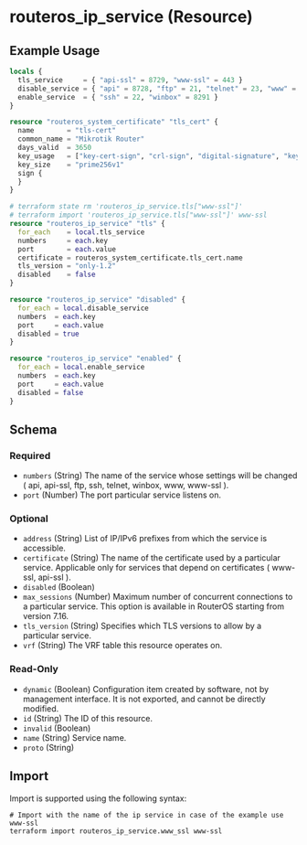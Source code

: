 # routeros_ip_service (Resource)


## Example Usage
```terraform
locals {
  tls_service     = { "api-ssl" = 8729, "www-ssl" = 443 }
  disable_service = { "api" = 8728, "ftp" = 21, "telnet" = 23, "www" = 80 }
  enable_service  = { "ssh" = 22, "winbox" = 8291 }
}

resource "routeros_system_certificate" "tls_cert" {
  name        = "tls-cert"
  common_name = "Mikrotik Router"
  days_valid  = 3650
  key_usage   = ["key-cert-sign", "crl-sign", "digital-signature", "key-agreement", "tls-server"]
  key_size    = "prime256v1"
  sign {
  }
}

# terraform state rm 'routeros_ip_service.tls["www-ssl"]'
# terraform import 'routeros_ip_service.tls["www-ssl"]' www-ssl
resource "routeros_ip_service" "tls" {
  for_each    = local.tls_service
  numbers     = each.key
  port        = each.value
  certificate = routeros_system_certificate.tls_cert.name
  tls_version = "only-1.2"
  disabled    = false
}

resource "routeros_ip_service" "disabled" {
  for_each = local.disable_service
  numbers  = each.key
  port     = each.value
  disabled = true
}

resource "routeros_ip_service" "enabled" {
  for_each = local.enable_service
  numbers  = each.key
  port     = each.value
  disabled = false
}
```

<!-- schema generated by tfplugindocs -->
## Schema

### Required

- `numbers` (String) The name of the service whose settings will be changed ( api, api-ssl, ftp, ssh, telnet, winbox, www, www-ssl ).
- `port` (Number) The port particular service listens on.

### Optional

- `address` (String) List of IP/IPv6 prefixes from which the service is accessible.
- `certificate` (String) The name of the certificate used by a particular service. Applicable only for services that depend on certificates ( www-ssl, api-ssl ).
- `disabled` (Boolean)
- `max_sessions` (Number) Maximum number of concurrent connections to a particular service. This option is available in RouterOS starting from version 7.16.
- `tls_version` (String) Specifies which TLS versions to allow by a particular service.
- `vrf` (String) The VRF table this resource operates on.

### Read-Only

- `dynamic` (Boolean) Configuration item created by software, not by management interface. It is not exported, and cannot be directly modified.
- `id` (String) The ID of this resource.
- `invalid` (Boolean)
- `name` (String) Service name.
- `proto` (String)

## Import
Import is supported using the following syntax:
```shell
# Import with the name of the ip service in case of the example use www-ssl
terraform import routeros_ip_service.www_ssl www-ssl
```
